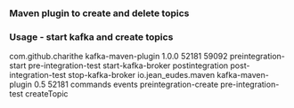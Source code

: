 ### Maven plugin to create and delete topics

### Usage - start kafka and create topics

<build>
    <plugins>
      <plugin>
        <groupId>com.github.charithe</groupId>
        <artifactId>kafka-maven-plugin</artifactId>
        <version>1.0.0</version>
        <configuration>
          <zookeeperPort>52181</zookeeperPort>
          <kafkaPort>59092</kafkaPort>
        </configuration>
        <executions>
          <execution>
            <id>preintegration-start</id>
            <phase>pre-integration-test</phase>
            <goals>
              <goal>start-kafka-broker</goal>
            </goals>
          </execution>
          <execution>
            <id>postintegration</id>
            <phase>post-integration-test</phase>
            <goals>
              <goal>stop-kafka-broker</goal>
            </goals>
          </execution>
        </executions>
      </plugin>
      <plugin>
        <groupId>io.jean_eudes.maven</groupId>
        <artifactId>kafka-maven-plugin</artifactId>
        <version>0.5</version>
        <configuration>
          <zookeeperPort>52181</zookeeperPort>
          <topics>
            <t>commands</t>
            <t>events</t>
          </topics>
        </configuration>
        <executions>
          <execution>
            <id>preintegration-create</id>
            <phase>pre-integration-test</phase>
            <goals>
              <goal>createTopic</goal>
            </goals>
          </execution>
        </executions>
      </plugin>
    </plugins>
  </build>
